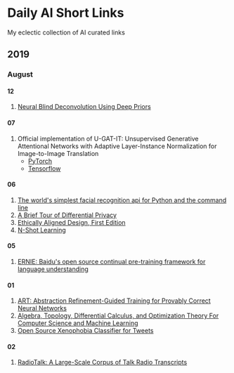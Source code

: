 # Daily AI Short Links

My eclectic collection of AI curated links

## 2019

### August

#### 12

1. [Neural Blind Deconvolution Using Deep Priors](https://arxiv.org/pdf/1908.02197.pdf)

#### 07

1. Official implementation of U-GAT-IT: Unsupervised Generative Attentional Networks with Adaptive Layer-Instance Normalization for Image-to-Image Translation
    * [PyTorch](https://github.com/znxlwm/UGATIT-pytorch)
    * [Tensorflow](https://github.com/taki0112/UGATIT)

#### 06

1. [The world's simplest facial recognition api for Python and the command line](https://github.com/ageitgey/face_recognition)
2. [A Brief Tour of Differential Privacy](https://www.cs.cmu.edu/~avrim/Randalgs11/lectures/lect0420.pdf)
3. [Ethically Aligned Design, First Edition](https://ethicsinaction.ieee.org/)
4. [N-Shot Learning](https://blog.floydhub.com/n-shot-learning/)

#### 05

1. [ERNIE: Baidu's open source continual pre-training framework for language understanding](https://github.com/TarrySingh/ERNIE)

#### 01

1. [ART: Abstraction Refinement-Guided Training for Provably Correct Neural Networks](https://arxiv.org/abs/1907.10662)
2. [Algebra, Topology, Differential Calculus, and Optimization Theory For Computer Science and Machine Learning](http://www.cis.upenn.edu/~jean/math-basics.pdf)
3. [Open Source Xenophobia Classifier for Tweets](https://medium.com/sculpt/xenophobic-tweets-78a9b316635)

#### 02

1. [RadioTalk: A Large-Scale Corpus of Talk Radio Transcripts](https://arxiv.org/abs/1907.07073)